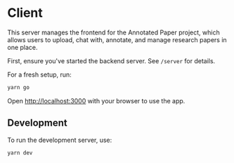 # Client

This server manages the frontend for the Annotated Paper project, which allows users to upload, chat with, annotate, and manage research papers in one place.

First, ensure you've started the backend server. See `/server` for details.

For a fresh setup, run:

```bash
yarn go
```

Open [http://localhost:3000](http://localhost:3000) with your browser to use the app.

## Development
To run the development server, use:

```bash
yarn dev
```
